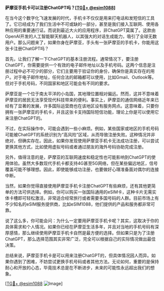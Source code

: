 **萨摩亚手机卡可以注册ChatGPT吗？[[TG💪+ @esim1088](https://t.me/s/esim1088)]**

在当今这个数字化飞速发展的时代，手机卡不仅仅是用来打电话和发短信的工具了。它已经成为了我们生活中不可或缺的一部分，甚至是我们接入互联网、使用各种应用的重要通行证。而说到最近大火的应用程序，非ChatGPT莫属了。这款由OpenAI开发的人工智能聊天机器人，以其强大的对话生成能力，吸引了全球无数用户。那么问题来了，如果你身在萨摩亚，手头有一张萨摩亚的手机卡，你能用这张卡注册ChatGPT吗？

首先，让我们了解一下ChatGPT的基本注册流程。通常情况下，要注册ChatGPT，你需要提供一个有效的电子邮件地址以及手机号码。这两个信息是注册过程中必不可少的部分，它们主要用于验证你的身份，确保你是真实存在的用户。对于电子邮件地址，任何合法的邮箱都可以使用，比如Gmail、Outlook等。但对于手机号码，不同国家和地区可能会有不同的要求。

萨摩亚是一个位于南太平洋的小岛国，其地理位置相对偏远。然而，这并不意味着萨摩亚的居民无法享受现代科技带来的便利。事实上，萨摩亚的通信网络近年来已经有了显著的发展，许多国际运营商也在该地区设有服务网点。这意味着，只要你拥有一张萨摩亚的手机卡，并且这张卡支持国际短信功能，理论上你是可以使用它来注册ChatGPT的。

不过，在实际操作中，可能会遇到一些小麻烦。例如，某些国家或地区的手机号码可能被ChatGPT的系统识别为“高风险”区域，从而导致注册失败。这种情况并非绝对，但确实存在。因此，如果你发现使用萨摩亚手机卡无法成功注册，可以尝试更换其他方式，比如使用虚拟号码或者通过朋友的海外号码协助完成注册。

另外，值得注意的是，萨摩亚的互联网速度和稳定性也可能影响到ChatGPT的使用体验。虽然大多数现代手机卡都支持4G甚至5G网络，但在某些偏远地区，信号覆盖可能不够理想。因此，即使能够成功注册，也要做好心理准备面对偶尔的连接中断。

当然，如果你觉得直接使用萨摩亚手机卡注册ChatGPT有些麻烦，还有其他更简单的方法可供选择。例如，你可以购买一张国际通用的eSIM卡，这种卡片无需实体卡槽即可轻松激活，非常适合经常旅行或者需要多国号码的人群。目前市场上有不少知名的eSIM服务提供商，比如eSIM1088，他们提供的产品和服务都非常可靠。

说了这么多，你可能会问：为什么一定要用萨摩亚手机卡呢？其实，这取决于你的具体需求和个人情况。如果你已经在萨摩亚生活多年，并且对当地的手机号码有深厚感情，那么继续使用萨摩亚手机卡自然是最方便的选择。但如果只是为了注册ChatGPT，那么选择范围其实非常广泛，完全可以根据自己的实际情况做出最佳决策。

总结来说，萨摩亚手机卡是可以用来注册ChatGPT的，但具体情况因人而异。如果你遇到了困难，不妨尝试更换手机号码或者其他方法。无论如何，重要的是保持耐心和开放的心态，毕竟技术总是在不断进步，未来的可能性永远超出我们的想象。

[[TG💪+ @esim1088](https://t.me/s/esim1088) ![Image](https://i.postimg.cc/4NQfJmqS/Snipaste-2025-05-13-00-14-12.png)]